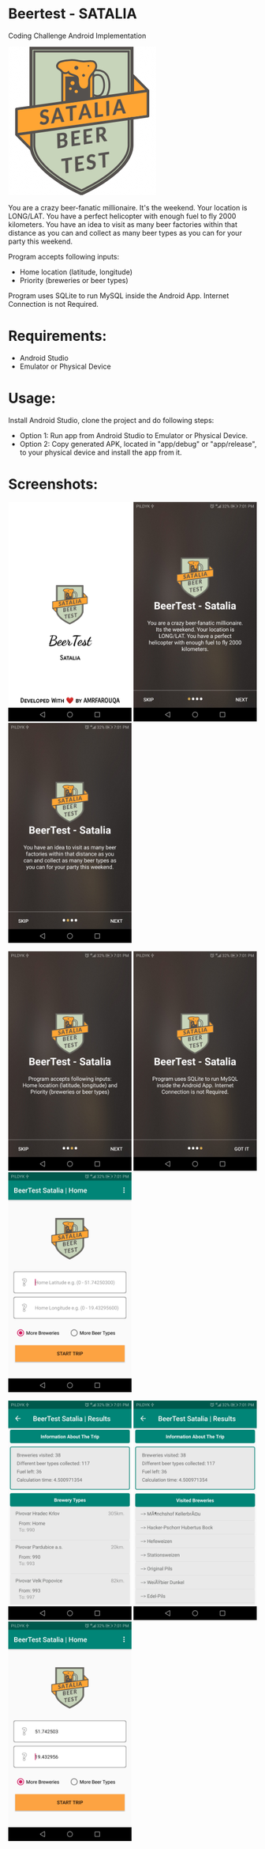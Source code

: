 # Beertest - SATALIA
Coding Challenge Android Implementation

 <img src="images/logo.jpg">

You are a crazy beer-fanatic millionaire. It's the weekend. Your location is LONG/LAT. You have a perfect helicopter with enough fuel to fly 2000 kilometers. You have an idea to visit as many beer factories within that distance as you can and collect as many beer types as you can for your party this weekend.

Program accepts following inputs:
 - Home location (latitude, longitude)
 - Priority (breweries or beer types)
 
 Program uses SQLite to run MySQL inside the Android App. Internet Connection is not Required.
 
# Requirements:
 - Android Studio
 - Emulator or Physical Device
 
# Usage:
Install Android Studio, clone the project and do following steps:
 - Option 1: Run app from Android Studio to Emulator or Physical Device.
 - Option 2: Copy generated APK, located in "app/debug" or "app/release", to your physical device and install the app from it.

# Screenshots:
<p float="left">
  <img src="images/1.jpg" width="250" />
  <img src="images/2.jpg" width="250" /> 
  <img src="images/3.jpg" width="250" />
</p>

<p float="left">
  <img src="images/4.jpg" width="250" />
  <img src="images/5.jpg" width="250" /> 
  <img src="images/6.jpg" width="250" />
</p>

<p float="left">
  <img src="images/7.jpg" width="250" />
  <img src="images/8.jpg" width="250" /> 
  <img src="images/9.jpg" width="250" /> 
</p>


